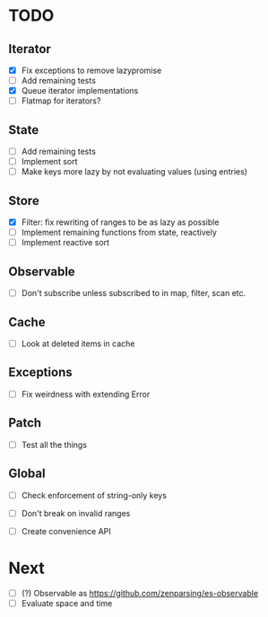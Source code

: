 # TODO

## Iterator
- [x] Fix exceptions to remove lazypromise
- [ ] Add remaining tests
- [x] Queue iterator implementations
- [ ] Flatmap for iterators?

## State
- [ ] Add remaining tests
- [ ] Implement sort
- [ ] Make keys more lazy by not evaluating values (using entries)

## Store
- [x] Filter: fix rewriting of ranges to be as lazy as possible
- [ ] Implement remaining functions from state, reactively
- [ ] Implement reactive sort

## Observable
- [ ] Don't subscribe unless subscribed to in map, filter, scan etc.

## Cache
- [ ] Look at deleted items in cache

## Exceptions
- [ ] Fix weirdness with extending Error

## Patch
- [ ] Test all the things

## Global
- [ ] Check enforcement of string-only keys
- [ ] Don't break on invalid ranges
- [ ] Create convenience API


# Next
- [ ] (?) Observable as https://github.com/zenparsing/es-observable
- [ ] Evaluate space and time
